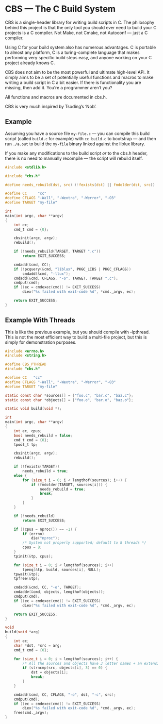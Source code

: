 # CBS — The C Build System

CBS is a single-header library for writing build scripts in C.  The
philosophy behind this project is that the only tool you should ever need
to build your C projects is a C compiler.  Not Make, not Cmake, not
Autoconf — just a C compiler.

Using C for your build system also has numerous advantages.  C is
portable to almost any platform, C is a turing-complete language that
makes performing very specific build steps easy, and anyone working on
your C project already knows C.

CBS does not aim to be the most powerful and ultimate high-level API.  It
simply aims to be a set of potentially useful functions and macros to
make writing a build script in C a bit easier.  If there is functionality
you are missing, then add it.  You’re a programmer aren’t you?

All functions and macros are documented in cbs.h.

CBS is very much inspired by Tsoding’s ‘Nob’.


## Example

Assuming you have a source file `my-file.c` — you can compile this build
script (called `build.c` for example) with `cc build.c` to bootstrap —
and then run `./a.out` to build the `my-file` binary linked against the
liblux library.

If you make any modifications to the build script *or* to the cbs.h
header, there is no need to manually recompile — the script will rebuild
itself.

```c
#include <stdlib.h>

#include "cbs.h"

#define needs_rebuild(dst, src) (!fexists(dst) || fmdolder(dst, src))

#define CC     "cc"
#define CFLAGS "-Wall", "-Wextra", "-Werror", "-O3"
#define TARGET "my-file"

int
main(int argc, char **argv)
{
	int ec;
	cmd_t cmd = {0};

	cbsinit(argc, argv);
	rebuild();

	if (!needs_rebuild(TARGET, TARGET ".c"))
		return EXIT_SUCCESS;

	cmdadd(&cmd, CC);
	if (!pcquery(&cmd, "liblux", PKGC_LIBS | PKGC_CFLAGS))
		cmdadd(&cmd, "-llux");
	cmdadd(&cmd, CFLAGS, "-o", TARGET, TARGET ".c");
	cmdput(cmd);
	if ((ec = cmdexec(cmd)) != EXIT_SUCCESS)
		diex("%s failed with exit-code %d", *cmd._argv, ec);

	return EXIT_SUCCESS;
}
```


## Example With Threads

This is like the previous example, but you should compile with -lpthread.  This
is not the most efficient way to build a multi-file project, but this is simply
for demonstration purposes.

```c
#include <errno.h>
#include <string.h>

#define CBS_PTHREAD
#include "cbs.h"

#define CC	 "cc"
#define CFLAGS "-Wall", "-Wextra", "-Werror", "-O3"
#define TARGET "my-file"

static const char *sources[] = {"foo.c", "bar.c", "baz.c"};
static const char *objects[] = {"foo.o", "bar.o", "baz.o"};

static void build(void *);

int
main(int argc, char **argv)
{
	int ec, cpus;
	bool needs_rebuild = false;
	cmd_t cmd = {0};
	tpool_t tp;

	cbsinit(argc, argv);
	rebuild();

	if (!fexists(TARGET))
		needs_rebuild = true;
	else {
		for (size_t i = 0; i < lengthof(sources); i++) {
			if (fmdolder(TARGET, sources[i])) {
				needs_rebuild = true;
				break;
			}
		}
	}

	if (!needs_rebuild)
		return EXIT_SUCCESS;

	if ((cpus = nproc()) == -1) {
		if (errno)
			die("nproc");
		/* System not properly supported; default to 8 threads */
		cpus = 8;
	}
	tpinit(&tp, cpus);

	for (size_t i = 0; i < lengthof(sources); i++)
		tpenq(&tp, build, sources[i], NULL);
	tpwait(&tp);
	tpfree(&tp);

	cmdadd(&cmd, CC, "-o", TARGET);
	cmdaddv(&cmd, objects, lengthof(objects));
	cmdput(cmd);
	if ((ec = cmdexec(cmd)) != EXIT_SUCCESS)
		diex("%s failed with exit-code %d", *cmd._argv, ec);

	return EXIT_SUCCESS;
}

void
build(void *arg)
{
	int ec;
	char *dst, *src = arg;
	cmd_t cmd = {0};

	for (size_t i = 0; i < lengthof(sources); i++) {
		/* All the sources and objects have 3 letter names + an extension */
		if (strncmp(src, objects[i], 3) == 0) {
			dst = objects[i];
			break;
		}
	}

	cmdadd(&cmd, CC, CFLAGS, "-o", dst, "-c", src);
	cmdput(cmd);
	if ((ec = cmdexec(cmd)) != EXIT_SUCCESS)
		diex("%s failed with exit-code %d", *cmd._argv, ec);
	free(cmd._argv);
}
```
